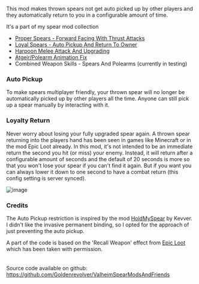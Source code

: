 This mod makes thrown spears not get auto picked up by other players and they automatically return to you in a configurable amount of time.

It's a part of my spear mod collection
- [Proper Spears - Forward Facing With Thrust Attacks](https://valheim.thunderstore.io/package/Goldenrevolver/Proper_Spears_Forward_Facing_With_Thrust_Attacks/)
- [Loyal Spears - Auto Pickup And Return To Owner](https://valheim.thunderstore.io/package/Goldenrevolver/Loyal_Spears_Auto_Pickup_And_Return_To_Owner/)
- [Harpoon Melee Attack And Upgrading](https://valheim.thunderstore.io/package/Goldenrevolver/Harpoon_Melee_Attack_And_Upgrading/)
- [Atgeir/Polearm Animation Fix](https://valheim.thunderstore.io/package/Goldenrevolver/Atgeir_Polearm_Animation_Fix/)
- Combined Weapon Skills - Spears And Polearms (currently in testing)

### Auto Pickup

To make spears multiplayer friendly, your thrown spear will no longer be automatically picked up by other players all the time. Anyone can still pick up a spear manually by interacting with it.

### Loyalty Return

Never worry about losing your fully upgraded spear again. A thrown spear returning into the players hand has been seen in games like Minecraft or in the mod Epic Loot already. In this mod, it's not intended to be an immediate return the second you hit (or miss) your enemy. Instead, it will return after a configurable amount of seconds and the default of 20 seconds is more so that you won't lose your spear if you can't find it again. But if you want you can always lower it down to one second to have a combat return (this config setting is server synced).

![image](https://staticdelivery.nexusmods.com/mods/3667/images/2578/2578-1697791831-1900611394.gif)

### Credits

The Auto Pickup restriction is inspired by the mod [HoldMySpear](https://valheim.thunderstore.io/package/Kevver/HoldMySpear/) by Kevver. I didn't like the invasive permanent binding, so I opted for the approach of just preventing the auto pickup.

A part of the code is based on the 'Recall Weapon' effect from [Epic Loot](https://valheim.thunderstore.io/package/RandyKnapp/EpicLoot/) which has been taken with permission.
\
\
\
Source code available on github: https://github.com/Goldenrevolver/ValheimSpearModsAndFriends